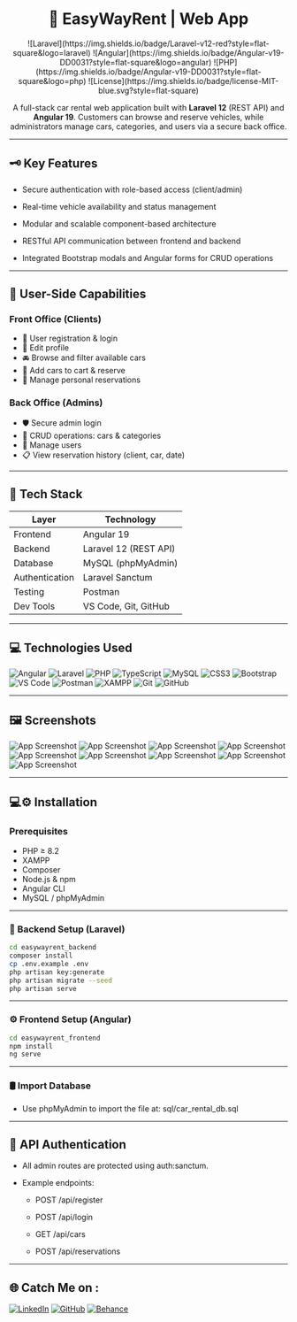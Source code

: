 <h1 align="center">
🚗 EasyWayRent | Web App
</h1>
<div align="center">
![Laravel](https://img.shields.io/badge/Laravel-v12-red?style=flat-square&logo=laravel)
![Angular](https://img.shields.io/badge/Angular-v19-DD0031?style=flat-square&logo=angular)
![PHP](https://img.shields.io/badge/Angular-v19-DD0031?style=flat-square&logo=php)
![License](https://img.shields.io/badge/license-MIT-blue.svg?style=flat-square)


A full-stack car rental web application built with **Laravel 12** (REST API) and **Angular 19**. Customers can browse and reserve vehicles, while administrators manage cars, categories, and users via a secure back office.
</div>

---

## 🗝️ Key Features

-  Secure authentication with role-based access (client/admin)

-  Real-time vehicle availability and status management

-  Modular and scalable component-based architecture

-  RESTful API communication between frontend and backend

-  Integrated Bootstrap modals and Angular forms for CRUD operations

---

## 👤 User-Side Capabilities

### Front Office (Clients)
- 🔐 User registration & login
- 🪪 Edit profile
- 🚘 Browse and filter available cars
- 🛒 Add cars to cart & reserve
- 📆 Manage personal reservations

### Back Office (Admins)
- 🛡️ Secure admin login
- 📁 CRUD operations: cars & categories
- 👤 Manage users
- 📋 View reservation history (client, car, date)

---

## 🧰 Tech Stack

| Layer         | Technology              |
|---------------|--------------------------|
| Frontend      | Angular 19               |
| Backend       | Laravel 12 (REST API)    |
| Database      | MySQL (phpMyAdmin)       |
| Authentication| Laravel Sanctum          |
| Testing       | Postman  |
| Dev Tools     | VS Code, Git, GitHub     |

---

## 💻 Technologies Used

![Angular](https://img.shields.io/badge/Angular-DD0031?style=for-the-badge&logo=angular&logoColor=white)
![Laravel](https://img.shields.io/badge/Laravel-F55247?style=for-the-badge&logo=laravel&logoColor=white)
![PHP](https://img.shields.io/badge/PHP-8892BF?style=for-the-badge&logo=php&logoColor=white)
![TypeScript](https://img.shields.io/badge/TypeScript-3178C6?style=for-the-badge&logo=typescript&logoColor=white)
![MySQL](https://img.shields.io/badge/MySQL-00758F?style=for-the-badge&logo=mysql&logoColor=white)
![CSS3](https://img.shields.io/badge/CSS3-264de4?style=for-the-badge&logo=css3&logoColor=white)
![Bootstrap](https://img.shields.io/badge/Bootstrap-7952B3?style=for-the-badge&logo=bootstrap&logoColor=white)
![VS Code](https://img.shields.io/badge/VSCode-007ACC?style=for-the-badge&logo=visual-studio-code&logoColor=white)
![Postman](https://img.shields.io/badge/Postman-FF6C37?style=for-the-badge&logo=postman&logoColor=white)
![XAMPP](https://img.shields.io/badge/XAMPP-FB7A24?style=for-the-badge&logo=xampp&logoColor=white)
![Git](https://img.shields.io/badge/Git-F05032?style=for-the-badge&logo=git&logoColor=white)
![GitHub](https://img.shields.io/badge/GitHub-181717?style=for-the-badge&logo=github)

---

## 🖼️ Screenshots

![App Screenshot](https://github.com/BenAbdallahAmir/EasyWayRent-Car-Rental-Web-App/blob/ae298eb2f2d809f98dcdf3185f9ee698c30635d2/preview/home.png)
![App Screenshot](https://github.com/BenAbdallahAmir/EasyWayRent-Car-Rental-Web-App/blob/ae298eb2f2d809f98dcdf3185f9ee698c30635d2/preview/about.png)
![App Screenshot](https://github.com/BenAbdallahAmir/EasyWayRent-Car-Rental-Web-App/blob/531f080b4130477530dd26396fdb0c1703bda724/preview/services.png)
![App Screenshot](https://github.com/BenAbdallahAmir/EasyWayRent-Car-Rental-Web-App/blob/531f080b4130477530dd26396fdb0c1703bda724/preview/contact.png)
![App Screenshot](https://github.com/BenAbdallahAmir/EasyWayRent-Car-Rental-Web-App/blob/531f080b4130477530dd26396fdb0c1703bda724/preview/admin-cars.png)
![App Screenshot](https://github.com/BenAbdallahAmir/EasyWayRent-Car-Rental-Web-App/blob/531f080b4130477530dd26396fdb0c1703bda724/preview/car-info.png)
![App Screenshot](https://github.com/BenAbdallahAmir/EasyWayRent-Car-Rental-Web-App/blob/531f080b4130477530dd26396fdb0c1703bda724/preview/admin-categories.png)
![App Screenshot](https://github.com/BenAbdallahAmir/EasyWayRent-Car-Rental-Web-App/blob/531f080b4130477530dd26396fdb0c1703bda724/preview/admin-reservations.png)
![App Screenshot](https://github.com/BenAbdallahAmir/EasyWayRent-Car-Rental-Web-App/blob/531f080b4130477530dd26396fdb0c1703bda724/preview/admin-users.png)




---

## 💻⚙️ Installation

### Prerequisites

- PHP ≥ 8.2  
- XAMPP
- Composer  
- Node.js & npm  
- Angular CLI  
- MySQL / phpMyAdmin

---

### 🔧 Backend Setup (Laravel)

```bash
cd easywayrent_backend
composer install
cp .env.example .env
php artisan key:generate
php artisan migrate --seed
php artisan serve
```
---

### ⚙️ Frontend Setup (Angular)

```bash
cd easywayrent_frontend
npm install
ng serve
```
---

### 🛢️ Import Database

- Use phpMyAdmin to import the file at: sql/car_rental_db.sql  

---

## 🔐 API Authentication

- All admin routes are protected using auth:sanctum.

- Example endpoints:
  - POST /api/register

  - POST /api/login

  - GET /api/cars

  - POST /api/reservations

---

## 🌐 Catch Me on :

[![LinkedIn](https://img.shields.io/badge/LinkedIn-Connect-blue?style=for-the-badge&logo=linkedin)](https://www.linkedin.com/in/benabdallahamir)
[![GitHub](https://img.shields.io/badge/GitHub-Profil-black?style=for-the-badge&logo=github)](https://github.com/BenAbdallahAmir)
[![Behance](https://img.shields.io/badge/Behance-Portfolio-1769ff?style=for-the-badge&logo=behance)](https://www.behance.net/aba_artworks)
